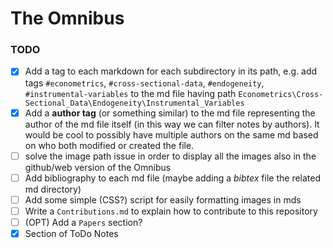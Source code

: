 # The Omnibus

### TODO
- [x] Add a tag to each markdown for each subdirectory in its path, e.g. add tags `#econometrics`, `#cross-sectional-data`, `#endogeneity`, `#instrumental-variables` to the md file having path `Econometrics\Cross-Sectional_Data\Endogeneity\Instrumental_Variables`
- [x] Add a **author tag** (or something similar) to the md file representing the author of the md file itself (in this way we can filter notes by authors). It would be cool to possibly have multiple authors on the same md based on who both modified or created the file.
- [ ] solve the image path issue in order to display all the images also in the github/web version of the Omnibus
- [ ]  Add bibliography to each md file (maybe adding a *bibtex* file the related md directory)
- [ ]  Add some simple (CSS?) script for easily formatting images in mds
- [ ] Write a `Contributions.md` to explain how to contribute to this repository
- [ ] (OPT) Add a `Papers` section?
- [x] Section of ToDo Notes
